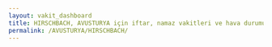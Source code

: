 ```yaml
---
layout: vakit_dashboard
title: HIRSCHBACH, AVUSTURYA için iftar, namaz vakitleri ve hava durumu - ilçe/eyalet seç
permalink: /AVUSTURYA/HIRSCHBACH/
---
```


<script type="text/javascript">
  var GLOBAL_COUNTRY = 'AVUSTURYA';
  var GLOBAL_CITY = 'HIRSCHBACH';
  var GLOBAL_STATE = '';
  var lat = 72;
  var lon = 21;
</script>
